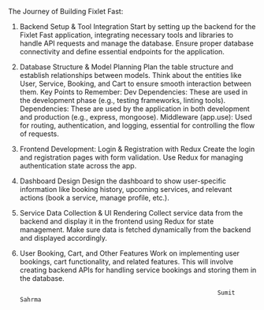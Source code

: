 The Journey of Building Fixlet Fast:

1. Backend Setup & Tool Integration
Start by setting up the backend for the Fixlet Fast application, integrating necessary tools and libraries to handle API requests and manage the database.
Ensure proper database connectivity and define essential endpoints for the application.


2. Database Structure & Model Planning
Plan the table structure and establish relationships between models.
Think about the entities like User, Service, Booking, and Cart to ensure smooth interaction between them.
Key Points to Remember:
Dev Dependencies: These are used in the development phase (e.g., testing frameworks, linting tools).
Dependencies: These are used by the application in both development and production (e.g., express, mongoose).
Middleware (app.use): Used for routing, authentication, and logging, essential for controlling the flow of requests.


3. Frontend Development: Login & Registration with Redux
Create the login and registration pages with form validation.
Use Redux for managing authentication state across the app.


4. Dashboard Design
Design the dashboard to show user-specific information like booking history, upcoming services, and relevant actions (book a service, manage profile, etc.).


5. Service Data Collection & UI Rendering
Collect service data from the backend and display it in the frontend using Redux for state management. Make sure data is fetched dynamically from the backend and displayed accordingly.


6. User Booking, Cart, and Other Features
Work on implementing user bookings, cart functionality, and related features. This will involve creating backend APIs for handling service bookings and storing them in the database.

                                                               
                                                               
                                                               Sumit Sahrma